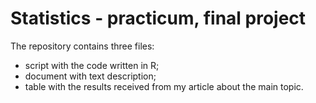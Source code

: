 # Statistics - practicum, final project
The repository contains three files:
- script with the code written in R;
- document with text description;
- table with the results received from my article about the main topic.
